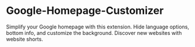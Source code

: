 # Google-Homepage-Customizer
Simplify your Google homepage with this extension. Hide language options, bottom info, and customize the background. Discover new websites with website shorts.
